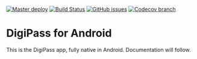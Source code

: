 [![Master deploy](https://img.shields.io/travis/the-allrounders/digipass-android/master.svg?label=deploy)](https://travis-ci.org/the-allrounders/digipass-android)
[![Build Status](https://travis-ci.org/the-allrounders/digipass-android.svg?branch=develop)](https://travis-ci.org/the-allrounders/digipass-android)
[![GitHub issues](https://img.shields.io/github/issues/the-allrounders/digipass-android.svg?label=to-do%27s)](http://waffle.io/the-allrounders/digipass-android)
[![Codecov branch](https://img.shields.io/codecov/c/github/the-allrounders/digipass-android/develop.svg)](https://codecov.io/gh/the-allrounders/digipass-android/branch/develop)

# DigiPass for Android

This is the DigiPass app, fully native in Android. Documentation will follow.